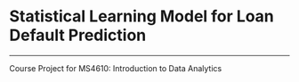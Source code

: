 # Statistical Learning Model for Loan Default Prediction
---
Course Project for MS4610: Introduction to Data Analytics
